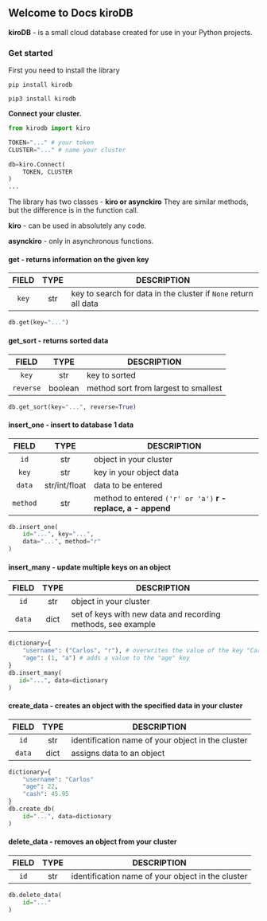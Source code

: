 ## Welcome to Docs kiroDB

**kiroDB** - is a small cloud database created for use in your Python projects.

### Get started

First you need to install the library

`pip install kirodb`

`pip3 install kirodb`

**Connect your cluster.**
```py
from kirodb import kiro

TOKEN="..." # your token
CLUSTER="..." # name your cluster

db=kiro.Connect(
    TOKEN, CLUSTER
)
...
```

The library has two classes - **kiro or asynckiro**
They are similar methods, but the difference is in the function call.

**kiro** - can be used in absolutely any code.

**asynckiro** - only in asynchronous functions.

#### get - returns information on the given key

| FIELD      | TYPE | DESCRIPTION                           |
|:-----------:|:----:|---------------------------------------|
| `key`   | str  | key to search for data in the cluster if `None` return all data                     |

```py
db.get(key="...")
```

#### get_sort - returns sorted data

| FIELD      | TYPE | DESCRIPTION                           |
|:------------:|:----:|---------------------------------------|
| `key`   | str  | key to sorted                    |
| `reverse` | boolean | method sort from largest to smallest|

```py
db.get_sort(key="...", reverse=True)
```

#### insert_one - insert to database 1 data

| FIELD    | TYPE          | DESCRIPTION                                          |
|:----------:|:-------------:|------------------------------------------------------|
| `id`    | str           | object in your cluster                    |
| `key` | str           | key in your object data                          |
| `data`  | str/int/float | data to be entered                                   |
| `method` | str           | method to entered `('r' or 'a')` **r - replace, a - append** |

```py
db.insert_one(
    id="...", key="...",
    data="...", method="r"
)
```

#### insert_many - update multiple keys on an object

| FIELD     | TYPE            | DESCRIPTION                                          |
|:-----------:|:---------------:|------------------------------------------------------|
| `id`  | str             | object in your cluster                                   |
| `data`  | dict             | set of keys with new data and recording methods, see example                |

```py
dictionary={
    "username": ("Carlos", "r"), # overwrites the value of the key "Carlos"
    "age": (1, "a") # adds a value to the "age" key
}
db.insert_many(
   id="...", data=dictionary
)
```

#### create_data - creates an object with the specified data in your cluster

| FIELD    | TYPE          | DESCRIPTION                                          |
|:---------:|:-------------:|------------------------------------------------------|
| `id` | str           | identification name of your object in the cluster                                   |
| `data` | dict           | assigns data to an object                 |

```py
dictionary={
    "username": "Carlos"
    "age": 22,
    "cash": 45.95
}
db.create_db(
    id="...", data=dictionary
)
```

#### delete_data - removes an object from your cluster 

| FIELD    | TYPE          | DESCRIPTION                                          |
|:---------:|:-------------:|------------------------------------------------------|
| `id` | str           | identification name of your object in the cluster                                   |

```py
db.delete_data(
    id="..."
)
```
